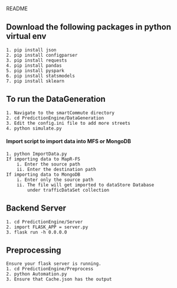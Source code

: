 README<br>
## Download the following packages in python virtual env
    1. pip install json
    2. pip install configparser
    3. pip install requests
    4. pip install pandas
    5. pip install pyspark
    6. pip install statsmodels
    7. pip install sklearn

## To run the DataGeneration
	1. Navigate to the smartCommute directory
	2. cd PredictionEngine/DataGeneration
	3. Edit the config.ini file to add more streets
	4. python simulate.py
#### Import script to import data into MFS or MongoDB
    1. python ImportData.py
    If importing data to MapR-FS
        i. Enter the source path 
        ii. Enter the destination path 
    If importing data to MongoDB
        i. Enter only the source path 
        ii. The file will get imported to dataStore Database
            under trafficDataSet collection

## Backend Server
    1. cd PredictionEngine/Server
    2. import FLASK_APP = server.py
    3. flask run -h 0.0.0.0
            
## Preprocessing 
    Ensure your flask server is running.
    1. cd PredictionEngine/Preprocess
    2. python Automation.py
    3. Ensure that Cache.json has the output
   